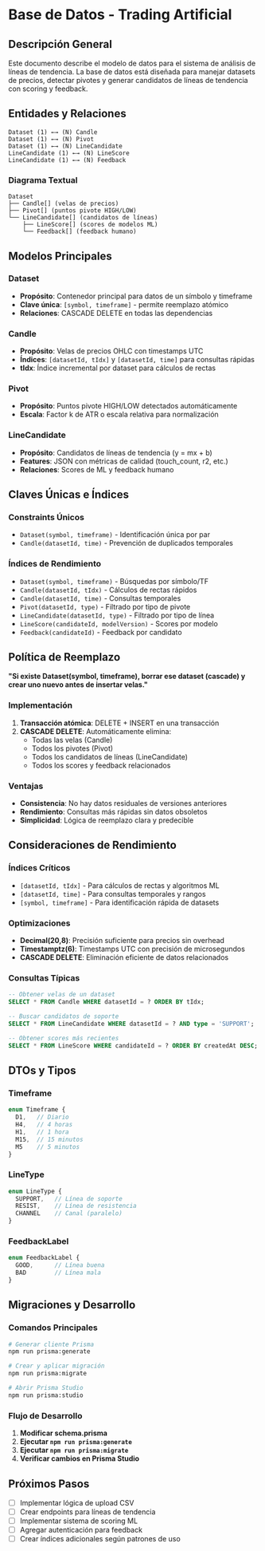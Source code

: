 # Base de Datos - Trading Artificial

## Descripción General

Este documento describe el modelo de datos para el sistema de análisis de líneas de tendencia. La base de datos está diseñada para manejar datasets de precios, detectar pivotes y generar candidatos de líneas de tendencia con scoring y feedback.

## Entidades y Relaciones

```
Dataset (1) ←→ (N) Candle
Dataset (1) ←→ (N) Pivot  
Dataset (1) ←→ (N) LineCandidate
LineCandidate (1) ←→ (N) LineScore
LineCandidate (1) ←→ (N) Feedback
```

### Diagrama Textual

```
Dataset
├── Candle[] (velas de precios)
├── Pivot[] (puntos pivote HIGH/LOW)
└── LineCandidate[] (candidatos de líneas)
    ├── LineScore[] (scores de modelos ML)
    └── Feedback[] (feedback humano)
```

## Modelos Principales

### Dataset
- **Propósito**: Contenedor principal para datos de un símbolo y timeframe
- **Clave única**: `[symbol, timeframe]` - permite reemplazo atómico
- **Relaciones**: CASCADE DELETE en todas las dependencias

### Candle
- **Propósito**: Velas de precios OHLC con timestamps UTC
- **Índices**: `[datasetId, tIdx]` y `[datasetId, time]` para consultas rápidas
- **tIdx**: Índice incremental por dataset para cálculos de rectas

### Pivot
- **Propósito**: Puntos pivote HIGH/LOW detectados automáticamente
- **Escala**: Factor k de ATR o escala relativa para normalización

### LineCandidate
- **Propósito**: Candidatos de líneas de tendencia (y = mx + b)
- **Features**: JSON con métricas de calidad (touch_count, r2, etc.)
- **Relaciones**: Scores de ML y feedback humano

## Claves Únicas e Índices

### Constraints Únicos
- `Dataset(symbol, timeframe)` - Identificación única por par
- `Candle(datasetId, time)` - Prevención de duplicados temporales

### Índices de Rendimiento
- `Dataset(symbol, timeframe)` - Búsquedas por símbolo/TF
- `Candle(datasetId, tIdx)` - Cálculos de rectas rápidos
- `Candle(datasetId, time)` - Consultas temporales
- `Pivot(datasetId, type)` - Filtrado por tipo de pivote
- `LineCandidate(datasetId, type)` - Filtrado por tipo de línea
- `LineScore(candidateId, modelVersion)` - Scores por modelo
- `Feedback(candidateId)` - Feedback por candidato

## Política de Reemplazo

**"Si existe Dataset(symbol, timeframe), borrar ese dataset (cascade) y crear uno nuevo antes de insertar velas."**

### Implementación
1. **Transacción atómica**: DELETE + INSERT en una transacción
2. **CASCADE DELETE**: Automáticamente elimina:
   - Todas las velas (Candle)
   - Todos los pivotes (Pivot)
   - Todos los candidatos de líneas (LineCandidate)
   - Todos los scores y feedback relacionados

### Ventajas
- **Consistencia**: No hay datos residuales de versiones anteriores
- **Rendimiento**: Consultas más rápidas sin datos obsoletos
- **Simplicidad**: Lógica de reemplazo clara y predecible

## Consideraciones de Rendimiento

### Índices Críticos
- `[datasetId, tIdx]` - Para cálculos de rectas y algoritmos ML
- `[datasetId, time]` - Para consultas temporales y rangos
- `[symbol, timeframe]` - Para identificación rápida de datasets

### Optimizaciones
- **Decimal(20,8)**: Precisión suficiente para precios sin overhead
- **Timestamptz(6)**: Timestamps UTC con precisión de microsegundos
- **CASCADE DELETE**: Eliminación eficiente de datos relacionados

### Consultas Típicas
```sql
-- Obtener velas de un dataset
SELECT * FROM Candle WHERE datasetId = ? ORDER BY tIdx;

-- Buscar candidatos de soporte
SELECT * FROM LineCandidate WHERE datasetId = ? AND type = 'SUPPORT';

-- Obtener scores más recientes
SELECT * FROM LineScore WHERE candidateId = ? ORDER BY createdAt DESC;
```

## DTOs y Tipos

### Timeframe
```typescript
enum Timeframe {
  D1,   // Diario
  H4,   // 4 horas
  H1,   // 1 hora
  M15,  // 15 minutos
  M5    // 5 minutos
}
```

### LineType
```typescript
enum LineType {
  SUPPORT,   // Línea de soporte
  RESIST,    // Línea de resistencia
  CHANNEL    // Canal (paralelo)
}
```

### FeedbackLabel
```typescript
enum FeedbackLabel {
  GOOD,      // Línea buena
  BAD        // Línea mala
}
```

## Migraciones y Desarrollo

### Comandos Principales
```bash
# Generar cliente Prisma
npm run prisma:generate

# Crear y aplicar migración
npm run prisma:migrate

# Abrir Prisma Studio
npm run prisma:studio
```

### Flujo de Desarrollo
1. **Modificar schema.prisma**
2. **Ejecutar `npm run prisma:generate`**
3. **Ejecutar `npm run prisma:migrate`**
4. **Verificar cambios en Prisma Studio**

## Próximos Pasos

- [ ] Implementar lógica de upload CSV
- [ ] Crear endpoints para líneas de tendencia
- [ ] Implementar sistema de scoring ML
- [ ] Agregar autenticación para feedback
- [ ] Crear índices adicionales según patrones de uso
